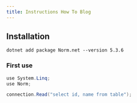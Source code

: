 ```yaml
---
title: Instructions How To Blog
---
```


## Installation

```
dotnet add package Norm.net --version 5.3.6
```

### First use

```csharp
use System.Linq;
use Norm;

connection.Read("select id, name from table");
```

